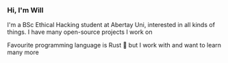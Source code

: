 ### Hi, I'm Will

I'm a BSc Ethical Hacking student at Abertay Uni, interested in all kinds of things. I have many open-source projects I work on

Favourite programming language is Rust 🦀 but I work with and want to learn many more

<!--
TODO Maybe add more to this, idk what to say really. The below stuff is what Github provided by default, maybe can use some of them

- 🔭 I’m currently working on ...
- 🌱 I’m currently learning ...
- 👯 I’m looking to collaborate on ...
- 🤔 I’m looking for help with ...
- 💬 Ask me about ...
- 📫 How to reach me: ...
- 😄 Pronouns: ...
- ⚡ Fun fact: ...
-->
